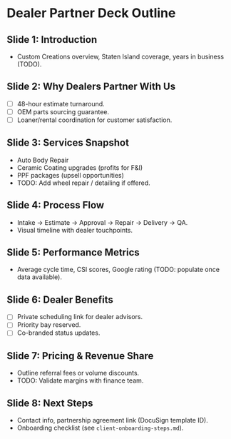 # Dealer Partner Deck Outline

## Slide 1: Introduction
- Custom Creations overview, Staten Island coverage, years in business (TODO).

## Slide 2: Why Dealers Partner With Us
- [ ] 48-hour estimate turnaround.
- [ ] OEM parts sourcing guarantee.
- [ ] Loaner/rental coordination for customer satisfaction.

## Slide 3: Services Snapshot
- Auto Body Repair
- Ceramic Coating upgrades (profits for F&I)
- PPF packages (upsell opportunities)
- TODO: Add wheel repair / detailing if offered.

## Slide 4: Process Flow
- Intake → Estimate → Approval → Repair → Delivery → QA.
- Visual timeline with dealer touchpoints.

## Slide 5: Performance Metrics
- Average cycle time, CSI scores, Google rating (TODO: populate once data available).

## Slide 6: Dealer Benefits
- [ ] Private scheduling link for dealer advisors.
- [ ] Priority bay reserved.
- [ ] Co-branded status updates.

## Slide 7: Pricing & Revenue Share
- Outline referral fees or volume discounts.
- TODO: Validate margins with finance team.

## Slide 8: Next Steps
- Contact info, partnership agreement link (DocuSign template ID).
- Onboarding checklist (see `client-onboarding-steps.md`).
